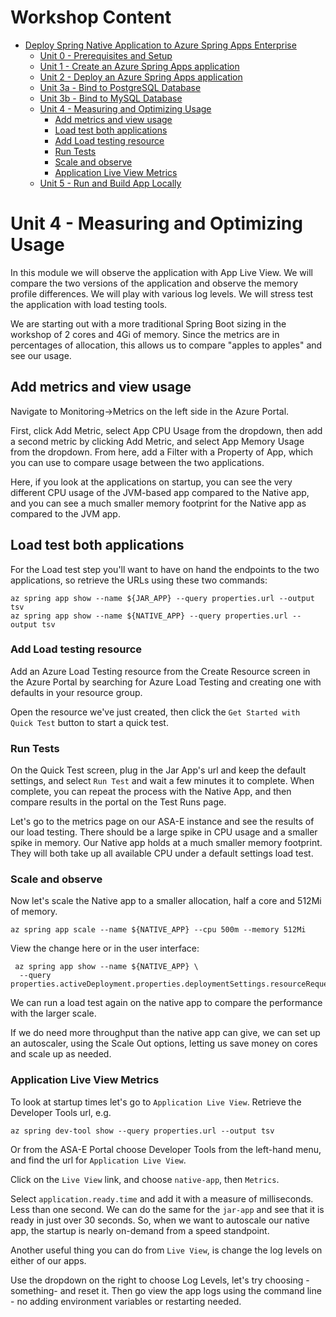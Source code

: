 # Workshop Content

* [Deploy Spring Native Application to Azure Spring Apps Enterprise](../README.md)
  * [Unit 0 - Prerequisites and Setup](../step-00-setup-your-environment/README.md)
  * [Unit 1 - Create an Azure Spring Apps application](../step-01-create-asa-app/README.md)
  * [Unit 2 - Deploy an Azure Spring Apps application](../step-02-deploy-asa-app/README.md)
  * [Unit 3a - Bind to PostgreSQL Database](../step-03a-bind-to-postgresql-database/README.md)
  * [Unit 3b - Bind to MySQL Database](../step-03b-bind-to-mysql-database/README.md)
  * [Unit 4 - Measuring and Optimizing Usage](../step-04-measuring-and-optimizing-usage/README.md)
    * [Add metrics and view usage](../step-04-measuring-and-optimizing-usage/README.md#add-metrics-and-view-usage)
    * [Load test both applications](../step-04-measuring-and-optimizing-usage/README.md#load-test-both-applications)
    * [Add Load testing resource](../step-04-measuring-and-optimizing-usage/README.md#add-load-testing-resource)
    * [Run Tests](../step-04-measuring-and-optimizing-usage/README.md#run-tests)
    * [Scale and observe](../step-04-measuring-and-optimizing-usage/README.md#scale-and-observe)
    * [Application Live View Metrics](../step-04-measuring-and-optimizing-usage/README.md#application-live-view-metrics)
  * [Unit 5 - Run and Build App Locally](../step-05-run-and-build-app-locally/README.md)

# Unit 4 - Measuring and Optimizing Usage

In this module we will observe the application with App Live View. We will compare the two versions
of the application and observe the memory profile differences. We will play with various log levels.
We will stress test the application with load testing tools.

We are starting out with a more traditional Spring Boot sizing in the workshop of 2 cores and 4Gi
of memory. Since the metrics are in percentages of allocation, this allows us  to compare
"apples to apples" and see our usage.

## Add metrics and view usage

Navigate to Monitoring->Metrics on the left side in the Azure Portal. 

First, click Add Metric, select App CPU Usage from the dropdown, then add a second metric by clicking
Add Metric, and select App Memory Usage from the dropdown. From here, add a Filter with a Property
of App, which you can use to compare usage between the two applications.

Here, if you look at the applications on startup, you can see the very different CPU usage of the
JVM-based app compared to the Native app, and you can see a much smaller memory footprint for the
Native app as compared to the JVM app.

## Load test both applications 

For the Load test step you'll want to have on hand the endpoints to the two applications,
so retrieve the URLs using these two commands:

```shell
az spring app show --name ${JAR_APP} --query properties.url --output tsv
az spring app show --name ${NATIVE_APP} --query properties.url --output tsv
```

### Add Load testing resource

Add an Azure Load Testing resource from the Create Resource screen in the Azure Portal by searching
for Azure Load Testing and creating one with defaults in your resource group.

Open the resource we've just created, then click the `Get Started with Quick Test` button to start
a quick test.

### Run Tests

On the Quick Test screen, plug in the Jar App's url and keep the default settings, and select
`Run Test` and wait a few minutes it to complete. When complete, you can repeat the process with
the Native App, and then compare results in the portal on the Test Runs page.

Let's go to the metrics page on our ASA-E instance and see the results of our load testing. There
should be a large spike in CPU usage and a smaller spike in memory. Our Native app holds at a much
smaller memory footprint.  They will both take up all available CPU under a default settings load
test.

### Scale and observe

Now let's scale the Native app to a smaller allocation, half a core and 512Mi of memory.

```shell
az spring app scale --name ${NATIVE_APP} --cpu 500m --memory 512Mi
```

View the change here or in the user interface:

```shell
 az spring app show --name ${NATIVE_APP} \
  --query properties.activeDeployment.properties.deploymentSettings.resourceRequests
```

We can run a load test again on the native app to compare the performance with the larger scale. 

If we do need more throughput than the native app can give, we can set up an autoscaler, using the
Scale Out options, letting us save money on cores and scale up as needed.

### Application Live View Metrics

To look at startup times let's go to `Application Live View`.  Retrieve the Developer Tools url, e.g.

```shell
az spring dev-tool show --query properties.url --output tsv
```

Or from the ASA-E Portal choose Developer Tools from the left-hand menu, and find the url for
`Application Live View`.

Click on the `Live View` link, and choose `native-app`, then `Metrics`.   

Select `application.ready.time` and add it with a measure of milliseconds. Less than one second.
We can do the same for the `jar-app` and see that it is ready in just over 30 seconds. So, when we
want to autoscale our native app, the startup is nearly on-demand from a speed standpoint.

Another useful thing you can do from `Live View`, is change the log levels on either of our apps.

Use the dropdown on the right to choose Log Levels, let's try choosing -something- and reset it.
Then go view the app logs using the command line - no adding environment variables or restarting needed.
